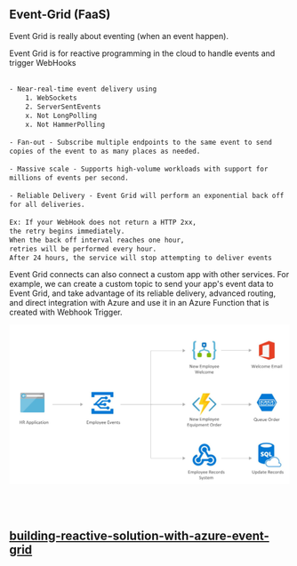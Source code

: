 ## Event-Grid (FaaS)

Event Grid is really about eventing (when an event happen).

Event Grid is for reactive programming in the cloud to handle events and trigger WebHooks

```

- Near-real-time event delivery using 
    1. WebSockets
    2. ServerSentEvents
    x. Not LongPolling
    x. Not HammerPolling

- Fan-out - Subscribe multiple endpoints to the same event to send copies of the event to as many places as needed.

- Massive scale - Supports high-volume workloads with support for millions of events per second. 

- Reliable Delivery - Event Grid will perform an exponential back off for all deliveries. 

Ex: If your WebHook does not return a HTTP 2xx, 
the retry begins immediately. 
When the back off interval reaches one hour, 
retries will be performed every hour. 
After 24 hours, the service will stop attempting to deliver events

```


Event Grid connects can also connect a custom app with other services. 
For example, we can create a custom topic to send your app's event data to Event Grid, 
and take advantage of its reliable delivery, advanced routing, 
and direct integration with Azure and use it in an Azure Function that is created with Webhook Trigger.


![](event-grid-HR.jpg)

<br>
<br>


## [building-reactive-solution-with-azure-event-grid](https://www.serverless360.com/blog/building-reactive-solution-with-azure-event-grid)